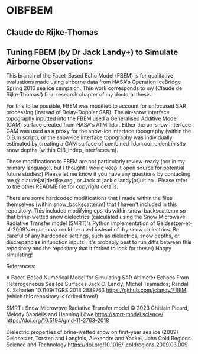 # OIBFBEM
## Claude de Rijke-Thomas
## Tuning FBEM (by Dr Jack Landy+) to Simulate Airborne Observations

This branch of the Facet-Based Echo Model (FBEM) is for qualitative evaluations made using airborne data from NASA's Operation IceBridge Spring 2016 sea ice campaign. This work corresponds to my (Claude de Rijke-Thomas') final research chapter of my doctoral thesis.

For this to be possible, FBEM was modified to account for unfocused SAR processing (instead of Delay-Doppler SAR). The air-snow interface topography inputted into the FBEM used a Generalised Additive Model (GAM) surface created from NASA's ATM lidar. Either the air-snow
interface GAM was used as a proxy for the snow-ice interface topography (within the OIB.m script), or the snow-ice interface topography
was individually estimated by creating a GAM surface of combined lidar+coincident $in\ situ$ snow depths (within OIB_indep_interfaces.m).

These modifications to FBEM are not particularly review-ready (nor in my primary language), but I thought I would keep it open source for potential future studies:) Please let me know if you have any questions by contacting me @ claude[at]derijke.org , or Jack at jack.c.landy[at]uit.no . Please refer to the other README file for copyright details.

There are some hardcoded modifications that I made within the files themselves (within snow_backscatter.m) that I haven't included in this repository. This included modifying eps_ds within snow_backscatter.m so that brine-wetted snow dielectrics (calculated using the Snow Microwave Radiative Transfer model (SMRT)'s Python implementation of Geldsetzer-et-al-2009's equations) could be used instead of dry snow dielectrics. Be careful of any hardcoded settings, such as dielectrics, snow depths, or discrepancies in function inputs!; it's probably best to run diffs between this repository and the repository that it forked to look for these:) Happy simulating!


References:

A Facet-Based Numerical Model for Simulating SAR Altimeter Echoes From Heterogeneous Sea Ice Surfaces
Jack C. Landy; Michel Tsamados; Randall K. Scharien
10.1109/TGRS.2018.2889763
https://github.com/jclandy/FBEM (which this repository is forked from!)


SMRT : Snow Microwave Radiative Transfer model
© 2023 Ghislain Picard, Melody Sandells and Henning Löwe 
https://smrt-model.science/
https://doi.org/10.5194/gmd-11-2763-2018


Dielectric properties of brine-wetted snow on first-year sea ice (2009)
Geldsetzer, Torsten and Langlois, Alexandre and Yackel, John
Cold Regions Science and Technology
https://doi.org/10.1016/j.coldregions.2009.03.009



